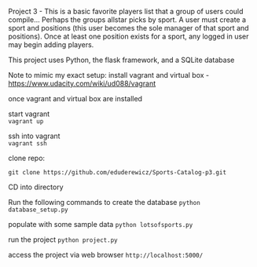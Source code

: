 Project 3 - This is a basic favorite players list that a group of users could compile... 
Perhaps the groups allstar picks by sport. 
A user must create a sport and positions (this user becomes the sole manager of that sport and positions). 
Once at least one position exists for a sport, any logged in user may begin adding players. 

This project uses Python, the flask framework, and a SQLite database

Note to mimic my exact setup: install vagrant and virtual box - https://www.udacity.com/wiki/ud088/vagrant

once vagrant and virtual box are installed

start vagrant  
`vagrant up`

ssh into vagrant  
`vagrant ssh`   

clone repo: 

`git clone https://github.com/eduderewicz/Sports-Catalog-p3.git`  

CD into directory 

Run the following commands to create the database
`python database_setup.py` 

populate with some sample data 
`python lotsofsports.py` 

run the project 
`python project.py`

access the project via web browser 
`http://localhost:5000/`

